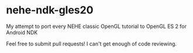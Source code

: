 # nehe-ndk-gles20
My attempt to port every NEHE classic OpenGL tutorial to OpenGL ES 2 for Android NDK

Feel free to submit pull requests! I can't get enough of code reviewing.
